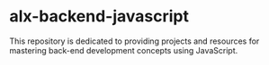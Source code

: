 # alx-backend-javascript
This repository is dedicated to providing projects and resources for mastering back-end development concepts using JavaScript. 
